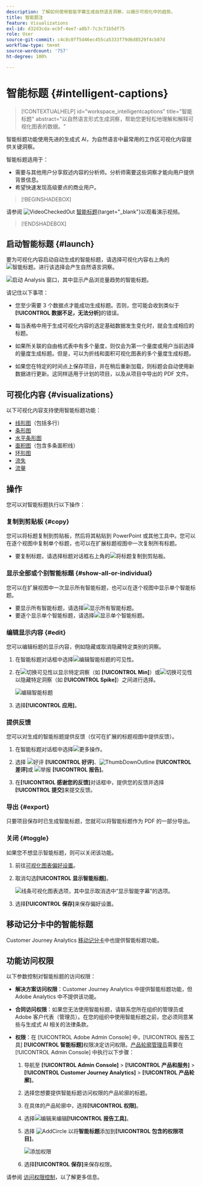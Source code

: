 ```yaml
---
description: 了解如何使用智能字幕生成自然语言洞察，以揭示可视化中的趋势。
title: 智能题注
feature: Visualizations
exl-id: d32d3cda-ecbf-4ee7-a8b7-7c3c71b5df75
role: User
source-git-commit: c4c8c0ff5d46ec455ca5333f79d6d8529f4cb87d
workflow-type: tm+mt
source-wordcount: '757'
ht-degree: 100%

---
```


# 智能标题 {#intelligent-captions}

>[!CONTEXTUALHELP]
>id="workspace_intelligentcaptions"
>title="智能标题"
>abstract="以自然语言形式生成洞察，帮助您更轻松地理解和解释可视化图表的数据。"


智能标题功能使用先进的生成式 AI，为自然语言中最常用的工作区可视化内容提供关键洞察。

智能标题适用于：

* 需要与其他用户分享叙述内容的分析师。分析师需要这些洞察才能向用户提供背景信息。
* 希望快速发现高级要点的商业用户。

>[!BEGINSHADEBOX]

请参阅 ![VideoCheckedOut](/help/assets/icons/VideoCheckedOut.svg) [智能标题](https://video.tv.adobe.com/v/3443148/?quality=12&learn=on&captions=chi_hans){target="_blank"}以观看演示视频。

>[!ENDSHADEBOX]


## 启动智能标题 {#launch}

要为可视化内容启动自动生成的智能标题，请选择可视化内容右上角的![智能标题](/help/assets/icons/AI.svg)。进行该选择会产生自然语言洞察。

![启动 Analysis 窗口，其中显示产品浏览量趋势的智能标题。](assets/intelligent-captions.gif)


请记住以下事项：

* 您至少需要 3 个数据点才能成功生成标题。否则，您可能会收到类似于&#x200B;**[!UICONTROL 数据不足，无法分析]**&#x200B;的错误。

* 每当表格中用于生成可视化内容的选定基础数据发生变化时，就会生成相应的标题。

* 如果所关联的自由格式表中有多个量度，则仅会为第一个量度或用户当前选择的量度生成标题。但是，可以为折线和面积可视化图表的多个量度生成标题。

* 如果您在特定的时间点上保存项目，并在稍后重新加载，则标题会自动使用新数据进行更新。这同样适用于计划的项目，以及从项目中导出的 PDF 文件。


## 可视化内容 {#visualizations}

以下可视化内容支持使用智能标题功能：

* [线形图](line.md)（包括多行）
* [条形图](bar.md)
* [水平条形图](horizontal-bar.md)
* [面积图](area.md)（包含多条面积线）
* [环形图](donut.md)
* [流失](fallout/fallout-flow.md)
* [流量](c-flow/flow.md)

<!--
Here is an example of what intelligent captions could look like:

![Intelligent captions for Line visualization including Seasonality, Min, Max, Spike, and Decline.](assets/captions.png)
-->

## 操作

您可以对智能标题执行以下操作：

### 复制到剪贴板 {#copy}

您可以将标题复制到剪贴板，然后将其粘贴到 PowerPoint 或其他工具中。您可以在逐个视图中复制单个标题，也可以在扩展标题视图中一次复制所有标题。

* 要复制标题，请选择标题对话框右上角的![将标题复制到剪贴板](/help/assets/icons/Copy.svg)。

### 显示全部或个别智能标题  {#show-all-or-individual}

您可以在扩展视图中一次显示所有智能标题，也可以在逐个视图中显示单个智能标题。

* 要显示所有智能标题，请选择![显示所有智能标题](/help/assets/icons/Maximize.svg)。
* 要逐个显示单个智能标题，请选择![显示单个智能标题](/help/assets/icons/Minimize.svg)。

### 编辑显示内容 {#edit}

您可以编辑标题的显示内容，例如隐藏或取消隐藏特定类别的洞察。

1. 在智能标题对话框中选择![编辑智能标题的可见性](/help/assets/icons/EditInLight.svg)。

1. 在![切换可见性](/help/assets/icons/Visibility.svg)以显示特定洞察（如 **[!UICONTROL Min]**）或![切换可见性](/help/assets/icons/VisibilityOff.svg)以隐藏特定洞察（如 **[!UICONTROL Spike]**）之间进行选择。

   ![编辑智能标题](assets/edit-intelligent-captions.png)

1. 选择&#x200B;**[!UICONTROL 应用]**。


### 提供反馈

您可以对生成的智能标题提供反馈（仅可在扩展的标题视图中提供反馈）。

1. 在智能标题对话框中选择![更多操作](/help/assets/icons/More.svg)。

1. 选择 ![好评](/help/assets/icons/ThumbUpOutline.svg) **[!UICONTROL 好评]**、![ThumbDownOutline](/help/assets/icons/ThumbDownOutline.svg) **[!UICONTROL 差评]**&#x200B;或 ![举报](/help/assets/icons/Flag.svg) **[!UICONTROL 报告]**。

1. 在&#x200B;**[!UICONTROL 感谢您的反馈]**&#x200B;对话框中，提供您的反馈并选择&#x200B;**[!UICONTROL 提交]**&#x200B;来提交反馈。

### 导出 {#export}

只要项目保存时已生成智能标题，您就可以将智能标题作为 PDF 的一部分导出。

### 关闭 {#toggle}

如果您不想显示智能标题，则可以关闭该功能。

1. 前往[可视化图表偏好设置](/help/analysis-workspace/user-preferences.md#visualizations-preferences)。
1. 取消勾选&#x200B;**[!UICONTROL 显示智能标题]**。

   ![线条可视化图表选项，其中显示取消选中“显示智能字幕”的选项。](assets/toggle-captions.png)

1. 选择&#x200B;**[!UICONTROL 保存]**&#x200B;来保存偏好设置。


## 移动记分卡中的智能标题

Customer Journey Analytics [移动记分卡](https://experienceleague.adobe.com/zh-hans/docs/analytics-platform/using/cja-dashboards/manage-scorecard#captions)中也提供智能标题功能。

## 功能访问权限

以下参数控制对智能标题的访问权限：

* **解决方案访问权限**：Customer Journey Analytics 中提供智能标题功能，但 Adobe Analytics 中不提供该功能。

* **合同访问权限**：如果您无法使用智能标题，请联系您所在组织的管理员或 Adobe 客户代表（管理员）。在您的组织中使用智能标题之前，您必须同意某些与生成式 AI 相关的法律条款。

* **权限**：在 [!UICONTROL Adobe Admin Console] 中，[!UICONTROL 报告工具] **[!UICONTROL 智能标题]**&#x200B;权限决定访问权限。[产品轮廓管理员](https://helpx.adobe.com/cn/enterprise/using/manage-product-profiles.html)需要在 [!UICONTROL Admin Console] 中执行以下步骤：
   1. 导航至 **[!UICONTROL Admin Console]** > **[!UICONTROL 产品和服务]** > **[!UICONTROL Customer Journey Analytics]** > **[!UICONTROL 产品轮廓]**。
   1. 选择您想要提供智能标题访问权限的产品轮廓的标题。
   1. 在具体的产品轮廓中，选择&#x200B;**[!UICONTROL 权限]**。
   1. 选择![编辑](/help/assets/icons/Edit.svg)来编辑&#x200B;**[!UICONTROL 报告工具]**。
   1. 选择 ![AddCircle](/help/assets/icons/AddCircle.svg) 以将&#x200B;**智能标题**&#x200B;添加到&#x200B;**[!UICONTROL 包含的权限项目]**。

      ![添加权限](./assets/intelligent-captions-permissions.png)

   1. 选择&#x200B;**[!UICONTROL 保存]**&#x200B;来保存权限。

请参阅 [访问权限控制](/help/technotes/access-control.md#access-control)，以了解更多信息。
